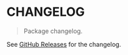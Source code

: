 # CHANGELOG

> Package changelog.

See [GitHub Releases](https://github.com/stdlib-js/array-base-flatten5d-by/releases) for the changelog.
